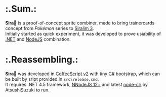 # :.Sum.:
__Sira🍋__ is a proof-of-concept sprite combiner, made to bring trainercards concept from _Pokémon_ series to [Siralim 3](https://store.steampowered.com/app/841770/Siralim_3/).  
Initially started as quick experiment, it was developed to prove usiability of [.NET](https://github.com/dotnet) and [NodeJS](https://nodejs.org/en/) combination.

# :.Reassembling.:
__Sira🍋__ was developed in [CoffeeScript v2](https://coffeescript.org/) with tiny [C#](https://github.com/dotnet/csharplang) bootstrap, which can be built by sript provided in `src\release.cmd`.  
It requires .NET 4.5 framework, [NNodeJS 12+](https://nodejs.org/en/download/current/) and latest [node-clr](https://github.com/AtsushiSuzuki/node-clr) by AtsushiSuzuki to run.
